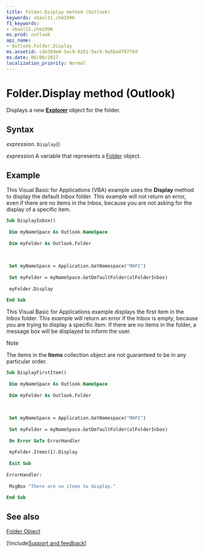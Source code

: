 ```yaml
---
title: Folder.Display method (Outlook)
keywords: vbaol11.chm1996
f1_keywords:
- vbaol11.chm1996
ms.prod: outlook
api_name:
- Outlook.Folder.Display
ms.assetid: cde389e0-5ec9-8261-5ec0-9a5ba4f8776d
ms.date: 06/08/2017
localization_priority: Normal
---
```



# Folder.Display method (Outlook)

Displays a new **[Explorer](Outlook.Explorer.md)** object for the folder.


## Syntax

_expression_. `Display`()

_expression_ A variable that represents a [Folder](Outlook.Folder.md) object.


## Example

This Visual Basic for Applications (VBA) example uses the  **Display** method to display the default Inbox folder. This example will not return an error, even if there are no items in the Inbox, because you are not asking for the display of a specific item.


```vb
Sub DisplayInbox() 
 
 Dim myNameSpace As Outlook.NameSpace 
 
 Dim myFolder As Outlook.Folder 
 
 
 
 Set myNameSpace = Application.GetNamespace("MAPI") 
 
 Set myFolder = myNameSpace.GetDefaultFolder(olFolderInbox) 
 
 myFolder.Display 
 
End Sub
```

This Visual Basic for Applications example displays the first item in the Inbox folder. This example will return an error if the Inbox is empty, because you are trying to display a specific item. If there are no items in the folder, a message box will be displayed to inform the user.


> [!NOTE] 
> The items in the  **Items** collection object are not guaranteed to be in any particular order.




```vb
Sub DisplayFirstItem() 
 
 Dim myNameSpace As Outlook.NameSpace 
 
 Dim myFolder As Outlook.Folder 
 
 
 
 Set myNameSpace = Application.GetNamespace("MAPI") 
 
 Set myFolder = myNameSpace.GetDefaultFolder(olFolderInbox) 
 
 On Error GoTo ErrorHandler 
 
 myFolder.Items(1).Display 
 
 Exit Sub 
 
ErrorHandler: 
 
 MsgBox "There are no items to display." 
 
End Sub
```


## See also


[Folder Object](Outlook.Folder.md)

[!include[Support and feedback](~/includes/feedback-boilerplate.md)]